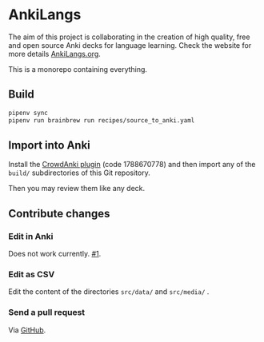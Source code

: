 # AnkiLangs

The aim of this project is collaborating in the creation of high quality, free
and open source Anki decks for language learning. Check the website for more
details [AnkiLangs.org](https://ankilangs.org).

This is a monorepo containing everything.


## Build

```bash
pipenv sync
pipenv run brainbrew run recipes/source_to_anki.yaml
```


## Import into Anki

Install the [CrowdAnki plugin](https://ankiweb.net/shared/info/1788670778)
(code 1788670778) and then import any of the `build/` subdirectories of this
Git repository.

Then you may review them like any deck.


## Contribute changes

### Edit in Anki

Does not work currently. [#1](https://github.com/ankilangs/ankilangs/issues/1).

### Edit as CSV

Edit the content of the directories `src/data/` and `src/media/` .

### Send a pull request

Via
[GitHub](https://docs.github.com/en/pull-requests/collaborating-with-pull-requests/proposing-changes-to-your-work-with-pull-requests/creating-a-pull-request-from-a-fork).
